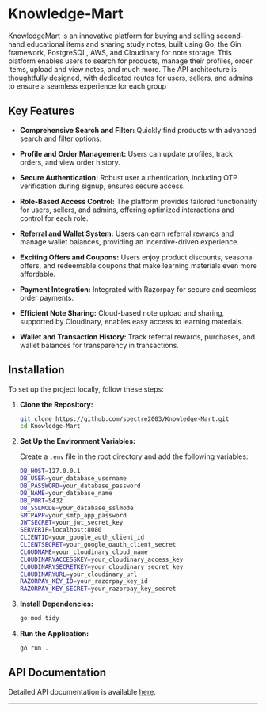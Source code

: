 # Knowledge-Mart

KnowledgeMart is an innovative platform for buying and selling second-hand educational items and sharing study notes, built using Go, the Gin framework, PostgreSQL, AWS, and Cloudinary for note storage. This platform enables users to search for products, manage their profiles, order items, upload and view notes, and much more. The API architecture is thoughtfully designed, with dedicated routes for users, sellers, and admins to ensure a seamless experience for each group

## Key Features

- **Comprehensive Search and Filter:**  Quickly find products with advanced search and filter options.

- **Profile and Order Management:** Users can update profiles, track orders, and view order history.

- **Secure Authentication:** Robust user authentication, including OTP verification during signup, ensures secure access.

- **Role-Based Access Control:** The platform provides tailored functionality for users, sellers, and admins, offering optimized interactions and control for each role.

- **Referral and Wallet System:** Users can earn referral rewards and manage wallet balances, providing an incentive-driven experience.

- **Exciting Offers and Coupons:** Users enjoy product discounts, seasonal offers, and redeemable coupons that make learning materials even more affordable. 

- **Payment Integration:** Integrated with Razorpay for secure and seamless order payments.

- **Efficient Note Sharing:**  Cloud-based note upload and sharing, supported by Cloudinary, enables easy access to learning materials.

- **Wallet and Transaction History:** Track referral rewards, purchases, and wallet balances for transparency in transactions.

## Installation

To set up the project locally, follow these steps:

1. **Clone the Repository:**

     ```bash
    git clone https://github.com/spectre2003/Knowledge-Mart.git
    cd Knowledge-Mart
    ```
2. **Set Up the Environment Variables:**

    Create a `.env` file in the root directory and add the following variables:

    ```bash
    DB_HOST=127.0.0.1
    DB_USER=your_database_username
    DB_PASSWORD=your_database_password
    DB_NAME=your_database_name
    DB_PORT=5432
    DB_SSLMODE=your_database_sslmode
    SMTPAPP=your_smtp_app_password
    JWTSECRET=your_jwt_secret_key
    SERVERIP=localhost:8080
    CLIENTID=your_google_auth_client_id
    CLIENTSECRET=your_google_oauth_client_secret
    CLOUDNAME=your_cloudinary_cloud_name
    CLOUDINARYACCESSKEY=your_cloudinary_access_key
    CLOUDINARYSECRETKEY=your_cloudinary_secret_key
    CLOUDINARYURL=your_cloudinary_url
    RAZORPAY_KEY_ID=your_razorpay_key_id
    RAZORPAY_KEY_SECRET=your_razorpay_key_secret
    ```

3. **Install Dependencies:**

    ```bash
    go mod tidy
    ```

4. **Run the Application:**

    ```bash
    go run .
    ```

## API Documentation

Detailed API documentation is available [here](https://documenter.getpostman.com/view/38480579/2sAY4x9M3Y).

---